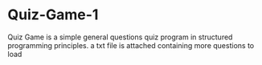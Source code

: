 # Quiz-Game-1
Quiz Game is a simple general questions quiz program in structured programming principles.
a txt file is attached containing more questions to load
